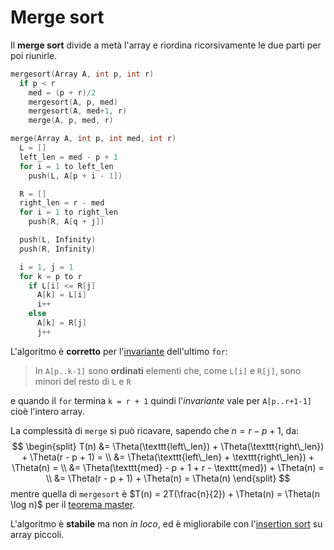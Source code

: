 # Merge sort

Il **merge sort** divide a metà l'array e riordina ricorsivamente le due parti per poi riunirle.

```c
mergesort(Array A, int p, int r)
  if p < r
    med = (p + r)/2
    mergesort(A, p, med)
    mergesort(A, med+1, r)
    merge(A, p, med, r)

merge(Array A, int p, int med, int r)
  L = []
  left_len = med - p + 1
  for i = 1 to left_len
    push(L, A[p + i - 1])

  R = []
  right_len = r - med
  for i = 1 to right_len
    push(R, A[q + j])

  push(L, Infinity)
  push(R, Infinity)

  i = 1, j = 1
  for k = p to r
    if L[i] <= R[j]
      A[k] = L[i]
      i++
    else
      A[k] = R[j]
      j++
```

L'algoritmo è **corretto** per l'[invariante](../../01/02/README.md#analisi-della-correttezza) dell'ultimo `for`:
> In `A[p..k-1]` sono **ordinati** elementi che, come `L[i]` e `R[j]`, sono minori del resto di `L` e `R`

e quando il `for` termina `k = r + 1` quindi l'_invariante_ vale per `A[p..r+1-1]` cioè l'intero array.

La complessità di `merge` si può ricavare, sapendo che $n = r - p + 1$, da:
$$
\begin{split}
T(n) &= \Theta(\texttt{left\_len}) + \Theta(\texttt{right\_len}) + \Theta(r - p + 1) = \\
&= \Theta(\texttt{left\_len} + \texttt{right\_len}) + \Theta(n) = \\
&= \Theta(\texttt{med} - p + 1 + r - \texttt{med}) + \Theta(n) = \\
&= \Theta(r - p + 1) + \Theta(n) = \Theta(n)
\end{split}
$$
mentre quella di `mergesort` è $T(n) = 2T(\frac{n}{2}) + \Theta(n) = \Theta(n \log n)$ per il [teorema master](../../../ct0371-1/01/03/README.md#teorema-master).

L'algoritmo è **stabile** ma non _in loco_, ed è migliorabile con l'[insertion sort](../01/README.md) su array piccoli.
